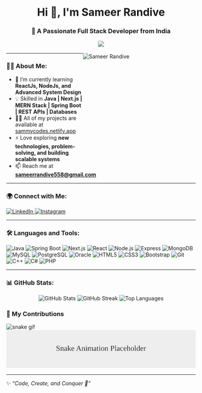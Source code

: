 <h1 align="center">Hi 👋, I'm Sameer Randive</h1>
<h3 align="center">🚀 A Passionate Full Stack Developer from India</h3>

<p align="center">
  <img src="https://readme-typing-svg.herokuapp.com?size=22&duration=4000&color=0D63E1&center=true&vCenter=true&width=600&lines=Full+Stack+Java+Developer;MERN+Stack+Developer;Next.js+%7C+Spring+Boot+%7C+System+Design;Always+Learning+%26+Building+Cool+Stuff!"/>
</p>

<img align="right" src="https://github.com/sammy171207/sammy171207/assets/96017028/33992301-b5b8-4b53-a91e-6d13fdd080b4" alt="Sameer Randive" width="300" height="300"/>

---

### 👨‍💻 About Me:
- 🌱 I’m currently learning **ReactJs, NodeJs, and Advanced System Design**  
- 💡 Skilled in **Java | Next.js | MERN Stack | Spring Boot | REST APIs | Databases**  
- 👨‍💻 All of my projects are available at [sammycodes.netlify.app](https://sammycodes.netlify.app)  
- ⚡ Love exploring **new technologies, problem-solving, and building scalable systems**  
- 📫 Reach me at **sameerrandive558@gmail.com**  

---

### 🌍 Connect with Me:
<p align="left">
  <a href="https://www.linkedin.com/in/sameer-randive-a82073225" target="_blank">
    <img src="https://img.shields.io/badge/LinkedIn-0A66C2?style=for-the-badge&logo=linkedin&logoColor=white" alt="LinkedIn"/>
  </a>
  <a href="https://www.instagram.com/sammy_rv_" target="_blank">
    <img src="https://img.shields.io/badge/Instagram-E4405F?style=for-the-badge&logo=instagram&logoColor=white" alt="Instagram"/>
  </a>
</p>

---

### 🛠️ Languages and Tools:
<p align="left">
  <img src="https://img.shields.io/badge/Java-ED8B00?style=for-the-badge&logo=openjdk&logoColor=white" alt="Java"/>
  <img src="https://img.shields.io/badge/SpringBoot-6DB33F?style=for-the-badge&logo=springboot&logoColor=white" alt="Spring Boot"/>
  <img src="https://img.shields.io/badge/Next.js-000000?style=for-the-badge&logo=next.js&logoColor=white" alt="Next.js"/>
  <img src="https://img.shields.io/badge/React-20232A?style=for-the-badge&logo=react&logoColor=61DAFB" alt="React"/>
  <img src="https://img.shields.io/badge/Node.js-43853D?style=for-the-badge&logo=node.js&logoColor=white" alt="Node.js"/>
  <img src="https://img.shields.io/badge/Express.js-404D59?style=for-the-badge" alt="Express"/>
  <img src="https://img.shields.io/badge/MongoDB-47A248?style=for-the-badge&logo=mongodb&logoColor=white" alt="MongoDB"/>
  <img src="https://img.shields.io/badge/MySQL-4479A1?style=for-the-badge&logo=mysql&logoColor=white" alt="MySQL"/>
  <img src="https://img.shields.io/badge/PostgreSQL-336791?style=for-the-badge&logo=postgresql&logoColor=white" alt="PostgreSQL"/>
  <img src="https://img.shields.io/badge/Oracle-F80000?style=for-the-badge&logo=oracle&logoColor=white" alt="Oracle"/>
  <img src="https://img.shields.io/badge/HTML5-E34F26?style=for-the-badge&logo=html5&logoColor=white" alt="HTML5"/>
  <img src="https://img.shields.io/badge/CSS3-1572B6?style=for-the-badge&logo=css3&logoColor=white" alt="CSS3"/>
  <img src="https://img.shields.io/badge/Bootstrap-563D7C?style=for-the-badge&logo=bootstrap&logoColor=white" alt="Bootstrap"/>
  <img src="https://img.shields.io/badge/Git-F05032?style=for-the-badge&logo=git&logoColor=white" alt="Git"/>
  <img src="https://img.shields.io/badge/C%2B%2B-00599C?style=for-the-badge&logo=c%2B%2B&logoColor=white" alt="C++"/>
  <img src="https://img.shields.io/badge/C%23-239120?style=for-the-badge&logo=c-sharp&logoColor=white" alt="C#"/>
  <img src="https://img.shields.io/badge/PHP-777BB4?style=for-the-badge&logo=php&logoColor=white" alt="PHP"/>
</p>

---

### 📊 GitHub Stats:
<p align="center">
  <img src="https://github-readme-stats.vercel.app/api?username=sammy171207&show_icons=true&theme=radical" alt="GitHub Stats" height="180"/>
  <img src="https://github-readme-streak-stats.herokuapp.com/?user=sammy171207&theme=radical" alt="GitHub Streak" height="180"/>
  <img src="https://github-readme-stats.vercel.app/api/top-langs/?username=sammy171207&layout=compact&theme=radical" alt="Top Languages" height="180"/>
</p>

### 🐍 My Contributions
![snake gif](https://github.com/sammy171207/sammy171207/blob/output/github-contribution-grid-snake.svg)
![GitHub Contribution Snake](./dist/github-contribution-grid-snake.svg)

---

✨ *“Code, Create, and Conquer 🚀”*
